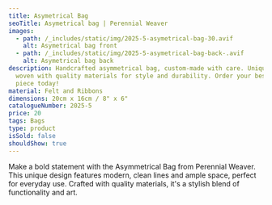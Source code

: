 ```yaml
---
title: Asymetrical Bag
seoTitle: Asymetrical bag | Perennial Weaver
images:
  - path: /_includes/static/img/2025-5-asymetrical-bag-30.avif
    alt: Asymetrical bag front
  - path: /_includes/static/img/2025-5-asymetrical-bag-back-.avif
    alt: Asymetrical bag back
description: Handcrafted asymmetrical bag, custom-made with care. Unique design,
  woven with quality materials for style and durability. Order your bespoke
  piece today!
material: Felt and Ribbons
dimensions: 20cm x 16cm / 8" x 6"
catalogueNumber: 2025-5
price: 20
tags: Bags
type: product
isSold: false
shouldShow: true
---
```

Make a bold statement with the Asymmetrical Bag from Perennial Weaver. This unique design features modern, clean lines and ample space, perfect for everyday use. Crafted with quality materials, it's a stylish blend of functionality and art.
